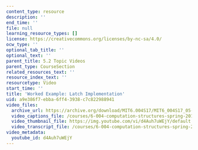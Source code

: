 ```yaml
---
content_type: resource
description: ''
end_time: ''
file: null
learning_resource_types: []
license: https://creativecommons.org/licenses/by-nc-sa/4.0/
ocw_type: ''
optional_tab_title: ''
optional_text: ''
parent_title: 5.2 Topic Videos
parent_type: CourseSection
related_resources_text: ''
resource_index_text: ''
resourcetype: Video
start_time: ''
title: 'Worked Example: Latch Implementation'
uid: a9e386f7-ebba-6ff4-3938-c7c822988941
video_files:
  archive_url: https://archive.org/download/MIT6.004S17/MIT6_004S17_05-02-07-01_300k.mp4
  video_captions_file: /courses/6-004-computation-structures-spring-2017/9a6431bae9375a5fa702819e7ba92ffa_d4Auh7uWEjY.vtt
  video_thumbnail_file: https://img.youtube.com/vi/d4Auh7uWEjY/default.jpg
  video_transcript_file: /courses/6-004-computation-structures-spring-2017/8097f5f0f18fbca49cdbfb064a33306e_d4Auh7uWEjY.pdf
video_metadata:
  youtube_id: d4Auh7uWEjY
---
```

